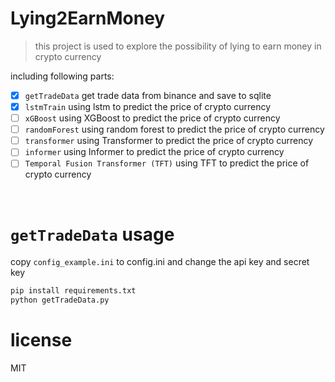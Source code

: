 # Lying2EarnMoney
> this project is used to explore the possibility of lying to earn money in crypto currency  

including following parts:
- [x] `getTradeData` get trade data from binance and save to sqlite
- [x] `lstmTrain` using lstm to predict the price of crypto currency
- [ ] `xGBoost` using XGBoost to predict the price of crypto currency
- [ ] `randomForest` using random forest to predict the price of crypto currency
- [ ] `transformer` using Transformer to predict the price of crypto currency
- [ ] `informer` using Informer to predict the price of crypto currency
- [ ] `Temporal Fusion Transformer (TFT)` using TFT to predict the price of crypto currency
<br>

# `getTradeData` usage
copy `config_example.ini` to config.ini and change the api key and secret key

```bash
pip install requirements.txt
python getTradeData.py
```


# license
MIT

